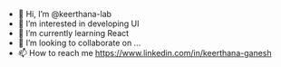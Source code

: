 - 👋 Hi, I’m @keerthana-lab
- 👀 I’m interested in developing UI
- 🌱 I’m currently learning React
- 💞️ I’m looking to collaborate on ...
- 📫 How to reach me https://www.linkedin.com/in/keerthana-ganesh 

<!---
keerthana-lab/keerthana-lab is a ✨ special ✨ repository because its `README.md` (this file) appears on your GitHub profile.
You can click the Preview link to take a look at your changes.
--->
